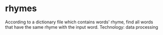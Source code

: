 # rhymes
According to a dictionary file which contains words' rhyme, find all words that have the same rhyme with the input word.
Technology: data processing
